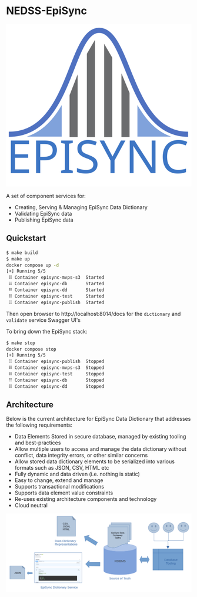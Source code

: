 # NEDSS-EpiSync
![Logo](docs/logo.svg "EpiSync Logo")

A set of component services for:
- Creating, Serving & Managing EpiSync Data Dictionary
- Validating EpiSync data
- Publishing EpiSync data

## Quickstart

```bash
$ make build
$ make up
docker compose up -d
[+] Running 5/5
 ⠿ Container episync-mvps-s3  Started                                                                                                                                                                                                                1.3s
 ⠿ Container episync-db       Started                                                                                                                                                                                                                1.2s
 ⠿ Container episync-dd       Started                                                                                                                                                                                                                1.3s
 ⠿ Container episync-test     Started                                                                                                                                                                                                                0.8s
 ⠿ Container episync-publish  Started                            
```

Then open browser to http://localhost:8014/docs for the `dictionary` and `validate` service Swagger UI's

To bring down the EpiSync stack:
```bash
$ make stop
docker compose stop
[+] Running 5/5
 ⠿ Container episync-publish  Stopped                                                                                                                                                                                                               10.5s
 ⠿ Container episync-mvps-s3  Stopped                                                                                                                                                                                                                4.3s
 ⠿ Container episync-test     Stopped                                                                                                                                                                                                                0.0s
 ⠿ Container episync-db       Stopped                                                                                                                                                                                                                0.5s
 ⠿ Container episync-dd       Stopped                                                                                                                                                                                                                0.8s                                                                              0.3s
```

## Architecture
Below is the current architecture for EpiSync Data Dictionary that addresses the following requirements:
- Data Elements Stored in secure database, managed by existing tooling and best-practices
- Allow multiple users to access and manage the data dictionary without conflict, data integrity errors, or other similar concerns
- Allow stored data dictionary elements to be serialized into various formats such as JSON, CSV, HTML etc
- Fully dynamic and data driven (i.e. nothing is static)
- Easy to change, extend and manage
- Supports transactional modifications
- Supports data element value constraints
- Re-uses existing architecture components and technology
- Cloud neutral

![Architecture](docs/arch.png "EpiSync Architecture")